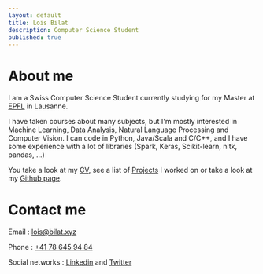 ```yaml
---
layout: default
title: Loïs Bilat
description: Computer Science Student
published: true
---
```


# About me

I am a Swiss Computer Science Student currently studying for my Master at [EPFL](https://epfl.ch) in Lausanne. 

I have taken courses about many subjects, but I'm mostly interested in Machine Learning, Data Analysis, Natural Language Processing and Computer Vision. I can code in Python, Java/Scala and C/C++, and I have some experience with a lot of libraries (Spark, Keras, Scikit-learn, nltk, pandas, ...)

You take a look at my [CV](http://bilat.xyz/cv), see a list of [Projects](http://bilat.xyz/projects) I worked on or take a look at my [Github page](https://github.com/Billotais).

# Contact me

Email : [lois@bilat.xyz](mailto:lois@bilat.xyz)

Phone : [+41 78 645 94 84](tel:+41786459484)

Social networks : [Linkedin](https://linkedin.com/in/lois-bilat) and [Twitter](https://twitter.com/@Billotais)
